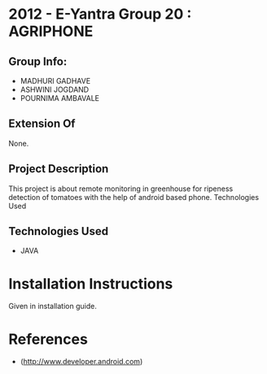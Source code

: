 2012 - E-Yantra  Group 20 : AGRIPHONE
===============================================

Group Info:
------------
+   MADHURI GADHAVE
+   ASHWINI JOGDAND
+   POURNIMA AMBAVALE

Extension Of
------------

None. 

Project Description
-------------------

This project is about remote monitoring in greenhouse for ripeness detection of tomatoes with the help of android based phone.
Technologies Used


Technologies Used
-------------------

+   JAVA


Installation Instructions
=========================

Given in installation guide. 


References
===========

+ (http://www.developer.android.com)